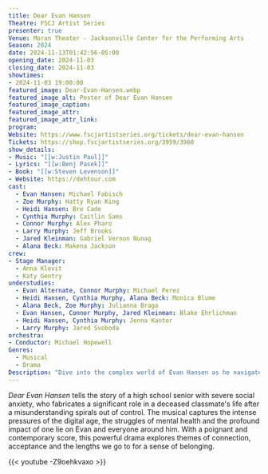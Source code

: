 ```yaml
---
title: Dear Evan Hansen
Theatre: FSCJ Artist Series
presenter: true
Venue: Moran Theater - Jacksonville Center for the Performing Arts
Season: 2024
date: 2024-11-13T01:42:56-05:00
opening_date: 2024-11-03
closing_date: 2024-11-03
showtimes:
- 2024-11-03 19:00:00
featured_image: Dear-Evan-Hansen.webp
featured_image_alt: Poster of Dear Evan Hansen
featured_image_caption: 
featured_image_attr: 
featured_image_attr_link: 
program:
Website: https://www.fscjartistseries.org/tickets/dear-evan-hansen
Tickets: https://shop.fscjartistseries.org/3959/3960
show_details: 
- Music: "[[w:Justin Paul]]"
- Lyrics: "[[w:Benj Pasek]]"
- Book: "[[w:Steven Levenson]]"
- Website: https://dehtour.com
cast:
  - Evan Hansen: Michael Fabisch
  - Zoe Murphy: Hatty Ryan King
  - Heidi Hansen: Bre Cade
  - Cynthia Murphy: Caitlin Sams
  - Connor Murphy: Alex Pharo
  - Larry Murphy: Jeff Brooks
  - Jared Kleinman: Gabriel Vernon Nunag
  - Alana Beck: Makena Jackson
crew:
- Stage Manager:
  - Anna Klevit
  - Katy Gentry
understudies:
  - Evan Alternate, Connor Murphy: Michael Perez
  - Heidi Hansen, Cynthia Murphy, Alana Beck: Monica Blume
  - Alana Beck, Zoe Murphy: Julianna Braga
  - Evan Hansen, Connor Murphy, Jared Kleinman: Blake Ehrlichman
  - Heidi Hansen, Cynthia Murphy: Jenna Kantor
  - Larry Murphy: Jared Svoboda
orchestra:
- Conductor: Michael Hopewell
Genres:
  - Musical
  - Drama
Description: "Dive into the complex world of Evan Hansen as he navigates the challenges of adolescence, identity and the deep desire to belong."
---
```

*Dear Evan Hansen* tells the story of a high school senior with severe social anxiety, who fabricates a significant role in a deceased classmate's life after a misunderstanding spirals out of control. The musical captures the intense pressures of the digital age, the struggles of mental health and the profound impact of one lie on Evan and everyone around him. With a poignant and contemporary score, this powerful drama explores themes of connection, acceptance and the lengths we go to for a sense of belonging.

{{< youtube -Z9oehkvaxo >}}